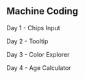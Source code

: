 ## Machine Coding

Day 1 - Chips Input

Day 2 - Tooltip

Day 3 - Color Explorer

Day 4 - Age Calculator
